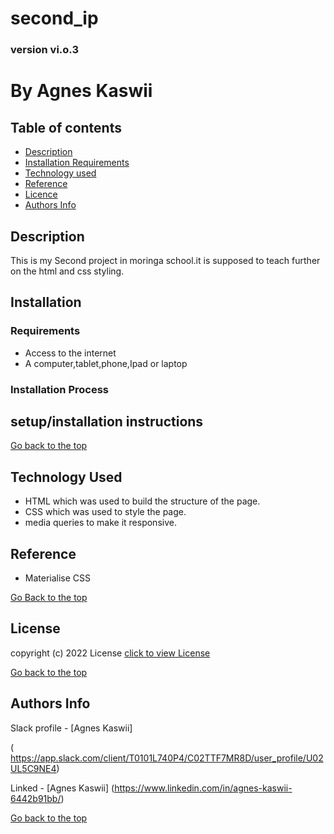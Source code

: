 # second_ip

### version vi.o.3

# By Agnes Kaswii
## Table of contents

+ [Description](#description)
+ [Installation Requirements](#installation)
+ [Technology used](#technology-used)
+ [Reference](#reference)
+ [Licence](#license)
+ [Authors Info](#author-Info)

## Description
<p>This is my Second project in moringa school.it is supposed to teach  further on the  html and  css styling.</p>

## Installation

### Requirements
* Access to the internet
* A computer,tablet,phone,Ipad or laptop

### Installation Process

## setup/installation instructions
 [Go back to the top]( #second_ip)

 ## Technology Used
 * HTML which was used to build the structure of the page.
 * CSS  which was used to style the page.
 * media queries to make it responsive.

 ## Reference
  * Materialise CSS

  [Go Back to the top]( #second_ip)

  ## License
   copyright (c) 2022 License [click to view License](lICENSE)

   [Go back to the top](#second_ip)

   ## Authors Info

   Slack profile - [Agnes Kaswii]

  ( https://app.slack.com/client/T0101L740P4/C02TTF7MR8D/user_profile/U02UL5C9NE4)

  Linked - [Agnes Kaswii]
  (https://www.linkedin.com/in/agnes-kaswii-6442b91bb/)

  [Go back to the top](#second_ip)